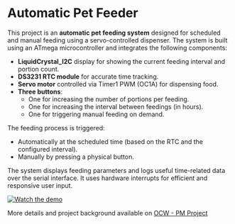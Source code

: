 # Automatic Pet Feeder

This project is an **automatic pet feeding system** designed for scheduled and manual feeding using a servo-controlled dispenser. The system is built using an ATmega microcontroller and integrates the following components:

- **LiquidCrystal_I2C** display for showing the current feeding interval and portion count.
- **DS3231 RTC module** for accurate time tracking.
- **Servo motor** controlled via Timer1 PWM (OC1A) for dispensing food.
- **Three buttons**:
  - One for increasing the number of portions per feeding.
  - One for increasing the interval between feedings (in hours).
  - One for triggering manual feeding on demand.

The feeding process is triggered:
- Automatically at the scheduled time (based on the RTC and the configured interval).
- Manually by pressing a physical button.

The system displays feeding parameters and logs useful time-related data over the serial interface. It uses hardware interrupts for efficient and responsive user input.

[![Watch the demo](https://img.youtube.com/vi/VuAz4uaTwEY/0.jpg)](https://youtu.be/VuAz4uaTwEY)

More details and project background available on [OCW - PM Project](https://ocw.cs.pub.ro/courses/pm/prj2025/ajipa/denisa.badara)
